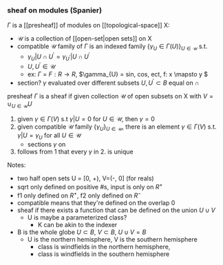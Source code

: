 ### sheaf on modules (Spanier)
$\Gamma$ is a [[presheaf]] of modules on [[topological-space]] X:
- $\mathscr{U}$ is a collection of [[open-set|open sets]] on X
- compatible $\mathscr{U}$ family of $\Gamma$ is an indexed family $\{\gamma_{U} \in \Gamma(U)\}_{U\in \mathscr{U}}$ s.t. 
  - $\gamma_{U}|U\cap U^{\prime}=\gamma_{U^{\prime}}|U\cap U^{\prime}$
  - $U, U^{\prime}\in \mathscr{U}$
  - ex: $\Gamma$ = $F: R\rightarrow R$, $\gamma_{U} = sin, cos, ect, f: x \mapsto y $
- section? $\gamma$ evaluated over different subsets $U, U^{\prime}\subset B$ equal on $\cap$

presheaf $\Gamma$ is a sheaf if given collection $\mathscr{U}$ of open subsets on X with $V = \cup_{U\in \mathscr{U}}U$
1. given $\gamma \in \Gamma(V)$ s.t $\gamma|U = 0$ for $U\in \mathscr{U}$, then $\gamma=0$
2. given compatible $\mathscr{U}$ family $\{\gamma_U\}_{U\in\mathscr{U}}$, there is an element $\gamma \in \Gamma(V)$ s.t. $\gamma|U=\gamma_U$ for all $U \in \mathscr{U}$ 
   - sections $\gamma$ on 
3. follows from 1 that every $\gamma$ in 2. is unique

Notes:
- two half open sets U = [0, +),  V=(-, 0] (for reals)
- sqrt only defined on positive #s, input is only on $R^{+}$
- f1 only defined on $R^{+}$, f2 only defined on $R^{-}$
- compatible means that they're defined on the overlap 0
- sheaf if there exists a function that can be defined on the union $U \cup V$
  - U is maybe a parameterized class? 
    - K can be akin to the indexer
- B is the whole globe $U \subset B$, $V \subset B$, $U \cup V = B$
  - U is the northern hemisphere, V is the southern hemisphere
    - class is windfields in the northern hemisphere, 
    - class is windfields in the southern hemisphere

